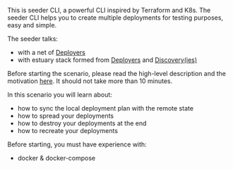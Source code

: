 This is seeder CLI, a powerful CLI inspired by Terraform and K8s.
The seeder CLI helps you to create multiple deployments for testing purposes, easy and simple.

The seeder talks:
- with a net of [Deployers](http://www.github.com/estuaryoss/estuary-deployer)
- with estuary stack formed from [Deployers](http://www.github.com/estuaryoss/estuary-deployer) and [Discovery(ies)](http://www.github.com/estuaryoss/estuary-discovery)

Before starting the scenario, please read the high-level description and the motivation [here](https://estuaryoss.github.io).
It should not take more than 10 minutes.  

In this scenario you will learn about:
- how to sync the local deployment plan with the remote state
- how to spread your deployments
- how to destroy your deployments at the end
- how to recreate your deployments

Before starting, you must have experience with:
- docker & docker-compose